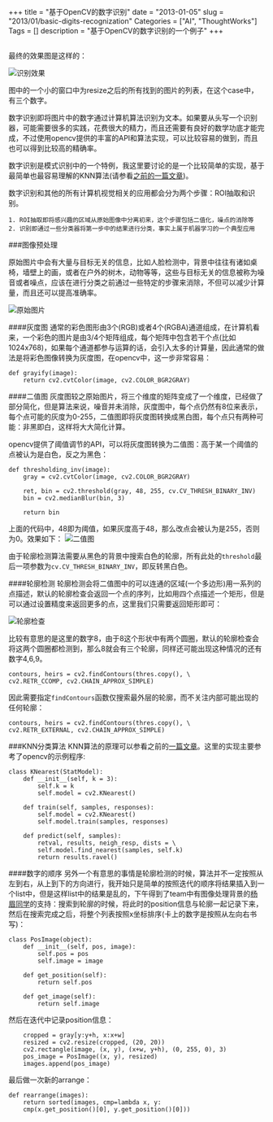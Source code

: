+++
title = "基于OpenCV的数字识别"
date = "2013-01-05"
slug = "2013/01/basic-digits-recognization"
Categories = ["AI", "ThoughtWorks"]
Tags = []
description = "基于OpenCV的数字识别的一个例子"
+++

## 

最终的效果图是这样的：

![识别效果](/images/2013/01/result.resized.png)

图中的一个小的窗口中为resize之后的所有找到的图片的列表，在这个case中，有三个数字。

数字识别即将图片中的数字通过计算机算法识别为文本。如果要从头写一个识别器，可能需要很多的实践，花费很大的精力，而且还需要有良好的数学功底才能完成，不过使用opencv提供的丰富的API和算法实现，可以比较容易的做到，而且也可以得到比较高的精确率。

数字识别是模式识别中的一个特例，我这里要讨论的是一个比较简单的实现，基于最简单也最容易理解的KNN算法(请参看[之前的一篇文章](http://icodeit.org/blog/2013/01/k-nearest-neighbour/))。

数字识别和其他的所有计算机视觉相关的应用都会分为两个步骤：ROI抽取和识别。
	
	1. ROI抽取即将感兴趣的区域从原始图像中分离初来，这个步骤包括二值化，噪点的消除等
	2. 识别即通过一些分类器将第一步中的结果进行分类，事实上属于机器学习的一个典型应用

###图像预处理

原始图片中会有大量与目标无关的信息，比如人脸检测中，背景中往往有诸如桌椅，墙壁上的画，或者在户外的树木，动物等等，这些与目标无关的信息被称为噪音或者噪点，应该在进行分类之前通过一些特定的步骤来消除，不但可以减少计算量，而且还可以提高准确率。

![原始图片](/images/2013/01/865.origin.png)

####灰度图
通常的彩色图形由3个(RGB)或者4个(RGBA)通道组成，在计算机看来，一个彩色的图片是由3/4个矩阵组成，每个矩阵中包含若干个点(比如1024x768)，如果每个通道都参与运算的话，会引入太多的计算量，因此通常的做法是将彩色图像转换为灰度图，在opencv中，这一步非常容易：

```
def grayify(image):
    return cv2.cvtColor(image, cv2.COLOR_BGR2GRAY)

```

####二值图
灰度图较之原始图片，将三个维度的矩阵变成了一个维度，已经做了部分简化，但是算法来说，噪音并未消除，灰度图中，每个点仍然有8位来表示，每个点可能的灰度为0-255，二值图即将灰度图转换成黑白图，每个点只有两种可能：非黑即白，这样将大大简化计算。

opencv提供了阈值调节的API，可以将灰度图转换为二值图：高于某一个阈值的点被认为是白色，反之为黑色：

```
def thresholding_inv(image):
    gray = cv2.cvtColor(image, cv2.COLOR_BGR2GRAY)

    ret, bin = cv2.threshold(gray, 48, 255, cv.CV_THRESH_BINARY_INV)
    bin = cv2.medianBlur(bin, 3)

    return bin
```
上面的代码中，48即为阈值，如果灰度高于48，那么改点会被认为是255，否则为0。效果如下：
![二值图](/images/2013/01/865.thres.png)

由于轮廓检测算法需要从黑色的背景中搜索白色的轮廓，所有此处的`threshold`最后一项参数为`cv.CV_THRESH_BINARY_INV`，即反转黑白色。

####轮廓检测
轮廓检测会将二值图中的可以连通的区域(一个多边形)用一系列的点描述，默认的轮廓检查会返回一个点的序列，比如用四个点描述一个矩形，但是可以通过设置精度来返回更多的点，这里我们只需要返回矩形即可：

![轮廓检查](/images/2013/01/865.contours.png)

比较有意思的是这里的数字8，由于8这个形状中有两个圆圈，默认的轮廓检查会将这两个圆圈都检测到，那么8就会有三个轮廓，同样还可能出现这种情况的还有数字4,6,9。

```
contours, heirs = cv2.findContours(thres.copy(), \
cv2.RETR_CCOMP, cv2.CHAIN_APPROX_SIMPLE)
```

因此需要指定`findContours`函数仅搜索最外层的轮廓，而不关注内部可能出现的任何轮廓：

```
contours, heirs = cv2.findContours(thres.copy(), \
cv2.RETR_EXTERNAL, cv2.CHAIN_APPROX_SIMPLE)
```

###KNN分类算法
KNN算法的原理可以参看之前的[一篇文章](http://icodeit.org/blog/2013/01/k-nearest-neighbour/)。这里的实现主要参考了opencv的示例程序:

```
class KNearest(StatModel):
    def __init__(self, k = 3):
        self.k = k
        self.model = cv2.KNearest()

    def train(self, samples, responses):
        self.model = cv2.KNearest()
        self.model.train(samples, responses)

    def predict(self, samples):
        retval, results, neigh_resp, dists = \
        self.model.find_nearest(samples, self.k)
        return results.ravel()
```

####数字的顺序
另外一个有意思的事情是轮廓检测的时候，算法并不一定按照从左到右，从上到下的方向进行，我开始只是简单的按照迭代的顺序将结果插入到一个list中，但是这样list中的结果是乱的，下午得到了team中有图像处理背景的[杨眉同学](http://muggleyoung.info/)的支持：搜索到轮廓的时候，将此时的position信息与轮廓一起记录下来，然后在搜索完成之后，将整个列表按照x坐标排序(卡上的数字是按照从左向右书写)：

```
class PosImage(object):
    def __init__(self, pos, image):
        self.pos = pos
        self.image = image

    def get_position(self):
        return self.pos

    def get_image(self):
        return self.image

```

然后在迭代中记录position信息：

```
    cropped = gray[y:y+h, x:x+w]
    resized = cv2.resize(cropped, (20, 20))
    cv2.rectangle(image, (x, y), (x+w, y+h), (0, 255, 0), 3)
    pos_image = PosImage((x, y), resized)
    images.append(pos_image)
```

最后做一次新的arrange：

```
def rearrange(images):
    return sorted(images, cmp=lambda x, y:
    cmp(x.get_position()[0], y.get_position()[0]))

```
